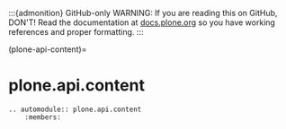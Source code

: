 :::{admonition} GitHub-only
WARNING: If you are reading this on GitHub, DON'T!
Read the documentation at [docs.plone.org](https://docs.plone.org/develop/plone.api/docs/api/content.html)
so you have working references and proper formatting.
:::

(plone-api-content)=

# plone.api.content

```{eval-rst}
.. automodule:: plone.api.content
    :members:
```
